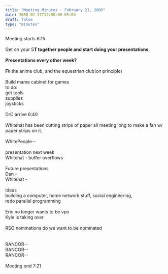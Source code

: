 ```yaml
---
title: "Meeting Minutes - February 21, 2008"
date: 2008-02-21T12:00:00-05:00
draft: false
type: "minutes"
---
```


Meeting starts 6:15<br />
<br />
Get on your S**T together people and start doing your presentations.<br />
<br />
Presentations every other week?<br />
<br />
F**k the anime club, and the equestrian club(on principle)<br />
<br />
Build mame cabinet for games<br />
to do:<br />
get tools<br />
supplies<br />
joysticks<br />
<br />
DrC arrive 6:40<br />
<br />
Whitehat has been cutting strips of paper all meeting long to make a fan w/ paper strips on it.<br />
<br />
WhitePeople--<br />
<br />
presentation next week<br />
Whitehat - buffer overflows<br />
<br />
Future presentations<br />
Dan - <br />
Whitehat - <br />
<br />
Ideas<br />
building a computer, home network stuff, social engineering, <br />
redo parallel programming <br />
<br />
Eric no longer wants to be vpo<br />
Kyle is taking over<br />
<br />
RSO nominations do we want to be nominated<br />
<br />
<br />
RANCOR--<br />
RANCOR--<br />
RANCOR--<br />
<br />
Meeting end 7:21